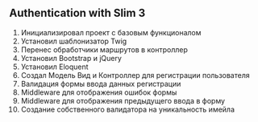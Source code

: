 ## Authentication with Slim 3

1.  Инициализировал проект с базовым функционалом
2.  Установил шаблонизатор Twig
3.  Перенес обработчики маршрутов в контроллер
4.  Установил Bootstrap и jQuery
5.  Установил Eloquent
6.  Создал Модель Вид и Контроллер для регистрации пользователя
7.  Валидация формы ввода данных регистрации
8.  Middleware для отображения ошибок формы
9.  Middleware для отображения предыдущего ввода в форму
10. Создание собственного валидатора на уникальность имейла
